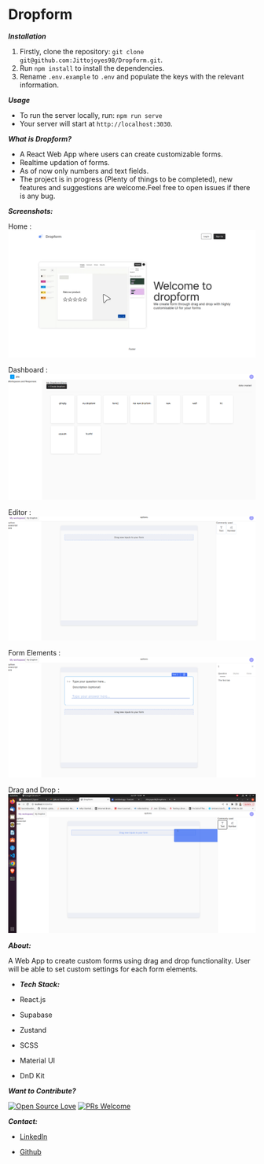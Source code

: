 # Dropform

**_Installation_**

1. Firstly, clone the repository: `git clone git@github.com:Jittojoyes98/Dropform.git`.
2. Run `npm install` to install the dependencies.
3. Rename `.env.example` to `.env` and populate the keys with the relevant information.

**_Usage_**

- To run the server locally, run: `npm run serve`
- Your server will start at `http://localhost:3030`.

**_What is Dropform?_**

- A React Web App where users can create customizable forms.
- Realtime updation of forms.
- As of now only numbers and text fields.
- The project is in progress (Plenty of things to be completed), new features and suggestions are welcome.Feel free to open issues if there is any bug.

**_Screenshots:_**

Home :
![Screenshot of the Dropform Home](assets/readme/home.png)

Dashboard :
![Screenshot of the Dropform Dashboard](assets/readme/dashboard.png)

Editor :
![Screenshot of the Dropform Editor](assets/readme/editor.png)

Form Elements :
![Screenshot of the Dropform Form Elements](assets/readme/form-elements.png)

Drag and Drop :
![Screenshot of the Dropform Editor](assets/readme/DragandDrop.png)

**_About:_**

A Web App to create custom forms using drag and drop functionality. User will be able to set custom settings for each form elements.

- **_Tech Stack:_**

- React.js
- Supabase
- Zustand
- SCSS
- Material UI
- DnD Kit

**_Want to Contribute?_**

[![Open Source Love](https://badges.frapsoft.com/os/v2/open-source.svg?v=103)](https://github.com/Jittojoyes98) [![PRs Welcome](https://img.shields.io/badge/PRs-welcome-brightgreen.svg?style=flat&logo=github)](https://github.com/Jittojoyes98/Dropform/pulls)

**_Contact:_**

- [LinkedIn](https://www.linkedin.com/in/jittojoyes/)

- [Github](https://github.com/Jittojoyes98/)
